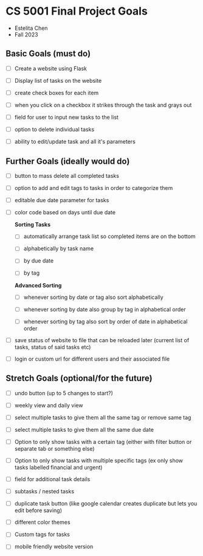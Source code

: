 # CS 5001 Final Project Goals

* Estelita Chen
* Fall 2023

## Basic Goals (must do)

* [ ] Create a website using Flask

* [ ] Display list of tasks on the website

* [ ] create check boxes for each item

* [ ] when you click on a checkbox it strikes through the task and grays out

* [ ] field for user to input new tasks to the list

* [ ] option to delete individual tasks

* [ ] ability to edit/update task and all it's parameters

## Further Goals (ideally would do)

* [ ] button to mass delete all completed tasks

* [ ] option to add and edit tags to tasks in order to categorize them

* [ ] editable due date parameter for tasks

* [ ] color code based on days until due date
  
  **Sorting Tasks**
  
  * [ ] automatically arrange task list so completed items are on the bottom
  
  * [ ] alphabetically by task name
  
  * [ ] by due date
  
  * [ ] by tag
  
  **Advanced Sorting**
  
  * [ ] whenever sorting by date or tag also sort alphabetically
  
  * [ ] whenever sorting by date also group by tag in alphabetical order
  
  * [ ] whenever sorting by tag also sort by order of date in alphabetical order

* [ ] save status of website to file that can be reloaded later (current list of tasks, status of said tasks etc)

* [ ] login or custom url for different users and their associated file

## Stretch Goals (optional/for the future)

* [ ] undo button (up to 5 changes to start?)

- [ ] weekly view and daily view

* [ ] select multiple tasks to give them all the same tag or remove same tag

* [ ] select multiple tasks to give them all the same due date

* [ ] Option to only show tasks with a certain tag (either with filter button or separate tab or something else)

* [ ] Option to only show tasks with multiple specific tags (ex only show tasks labelled financial and urgent)

* [ ] field for additional task details

* [ ] subtasks / nested tasks

* [ ] duplicate task button (like google calendar creates duplicate but lets you edit before saving)

* [ ] different color themes

* [ ] Custom tags for tasks

* [ ] mobile friendly website version
